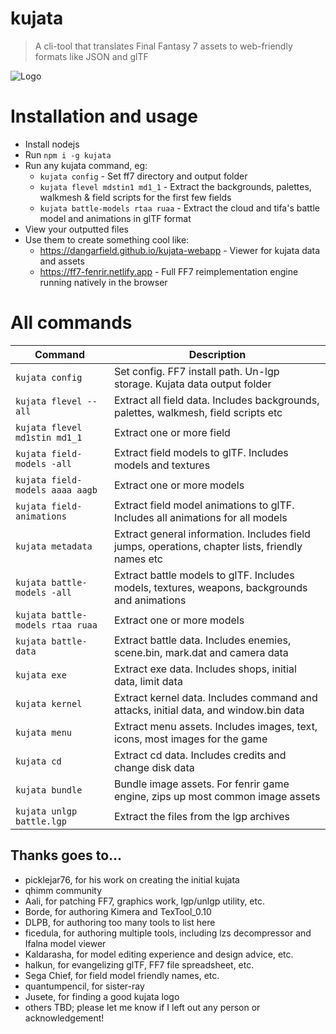 # kujata

> A cli-tool that translates Final Fantasy 7 assets to web-friendly formats like JSON and glTF

![Logo](KUJATA.png)

# Installation and usage

- Install nodejs
- Run `npm i -g kujata`
- Run any kujata command, eg:
  - `kujata config` - Set ff7 directory and output folder
  - `kujata flevel mdstin1 md1_1` - Extract the backgrounds, palettes, walkmesh & field scripts for the first few fields
  - `kujata battle-models rtaa ruaa` - Extract the cloud and tifa's battle model and animations in glTF format  
- View your outputted files
- Use them to create something cool like:
  - https://dangarfield.github.io/kujata-webapp - Viewer for kujata data and assets
  - https://ff7-fenrir.netlify.app - Full FF7 reimplementation engine running natively in the browser 

# All commands
| Command | Description |
| --- | --- |
| `kujata config` | Set config. FF7 install path. Un-lgp storage. Kujata data output folder |
| `kujata flevel --all` | Extract all field data. Includes backgrounds, palettes, walkmesh, field scripts etc |
| `kujata flevel md1stin md1_1` | Extract one or more field |
| `kujata field-models -all` | Extract field models to glTF. Includes models and textures |
| `kujata field-models aaaa aagb` | Extract one or more models |
| `kujata field-animations` | Extract field model animations to glTF. Includes all animations for all models |
| `kujata metadata` | Extract general information. Includes field jumps, operations, chapter lists, friendly names etc |
| `kujata battle-models -all` | Extract battle models to glTF. Includes models, textures, weapons, backgrounds and animations |
| `kujata battle-models rtaa ruaa` | Extract one or more models |
| `kujata battle-data` | Extract battle data. Includes enemies, scene.bin, mark.dat and camera data |
| `kujata exe` | Extract exe data. Includes shops, initial data, limit data |
| `kujata kernel` | Extract kernel data. Includes command and attacks, initial data, and window.bin data |
| `kujata menu` | Extract menu assets. Includes images, text, icons, most images for the game |
| `kujata cd` | Extract cd data. Includes credits and change disk data |
| `kujata bundle` | Bundle image assets. For fenrir game engine, zips up most common image assets |
| `kujata unlgp battle.lgp` | Extract the files from the lgp archives |


## Thanks goes to...
- picklejar76, for his work on creating the initial kujata 
- qhimm community
- Aali, for patching FF7, graphics work, lgp/unlgp utility, etc.
- Borde, for authoring Kimera and TexTool_0.10
- DLPB, for authoring too many tools to list here
- ficedula, for authoring multiple tools, including lzs decompressor and Ifalna model viewer
- Kaldarasha, for model editing experience and design advice, etc.
- halkun, for evangelizing glTF, FF7 file spreadsheet, etc.
- Sega Chief, for field model friendly names, etc.
- quantumpencil, for sister-ray
- Jusete, for finding a good kujata logo
- others TBD; please let me know if I left out any person or acknowledgement!
